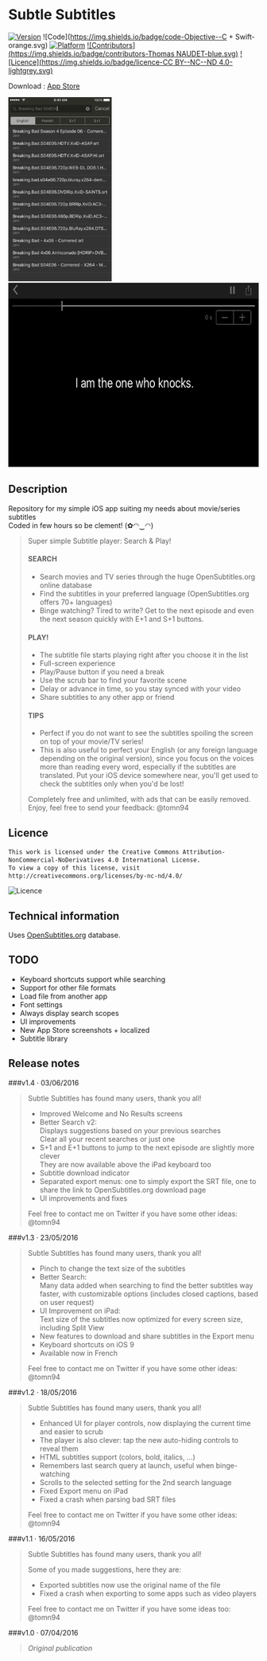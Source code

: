 # Subtle Subtitles

[![Version](https://img.shields.io/badge/version-1.3-green.svg)](https://itunes.apple.com/app/apple-store/id1099663304?pt=104224803&ct=GitHub&mt=8)
![Code](https://img.shields.io/badge/code-Objective--C + Swift-orange.svg)
[![Platform](https://img.shields.io/badge/platform-iOS-red.svg)](http://www.apple.com/ios/)
[![Contributors](https://img.shields.io/badge/contributors-Thomas NAUDET-blue.svg)](http://twitter.com/tomn94)
[![Licence](https://img.shields.io/badge/licence-CC BY--NC--ND 4.0-lightgrey.svg)](http://creativecommons.org/licenses/by-nc-nd/4.0/)

Download : [App Store](https://itunes.apple.com/app/apple-store/id1099663304?pt=104224803&ct=GitHub&mt=8)

<img src="/App Store/6/1.png" height="370" />
<img src="/App Store/6/2.png" height="370" />

## Description

Repository for my simple iOS app suiting my needs about movie/series subtitles<br>
Coded in few hours so be clement! (✿◠‿◠) 

> Super simple Subtitle player: Search & Play!
> 
> #### SEARCH
> - Search movies and TV series through the huge OpenSubtitles.org online database
> - Find the subtitles in your preferred language (OpenSubtitles.org offers 70+ languages)
> - Binge watching? Tired to write? Get to the next episode and even the next season quickly with E+1 and S+1 buttons.
> 
> #### PLAY!
> - The subtitle file starts playing right after you choose it in the list
> - Full-screen experience
> - Play/Pause button if you need a break
> - Use the scrub bar to find your favorite scene
> - Delay or advance in time, so you stay synced with your video
> - Share subtitles to any other app or friend
> 
> #### TIPS
> - Perfect if you do not want to see the subtitles spoiling the screen on top of your movie/TV series!
> - This is also useful to perfect your English (or any foreign language depending on the original version), since you focus on the voices more than reading every word, especially if the subtitles are translated. Put your iOS device somewhere near, you'll get used to check the subtitles only when you'd be lost!
> 
> Completely free and unlimited, with ads that can be easily removed.<br>
> Enjoy, feel free to send your feedback: @tomn94


## Licence

    This work is licensed under the Creative Commons Attribution-NonCommercial-NoDerivatives 4.0 International License.
    To view a copy of this license, visit http://creativecommons.org/licenses/by-nc-nd/4.0/
    
![Licence](https://i.creativecommons.org/l/by-nc-nd/4.0/88x31.png)

## Technical information

Uses [OpenSubtitles.org](http://www.opensubtitles.org/) database.


## TODO
- Keyboard shortcuts support while searching
- Support for other file formats
- Load file from another app
- Font settings
- Always display search scopes
- UI improvements
- New App Store screenshots + localized
- Subtitle library

## Release notes
###v1.4 · 03/06/2016
>Subtle Subtitles has found many users, thank you all!
>
>- Improved Welcome and No Results screens
>- Better Search v2:<br>
>Displays suggestions based on your previous searches<br>
>Clear all your recent searches or just one
>- S+1 and E+1 buttons to jump to the next episode are slightly more clever<br>
>They are now available above the iPad keyboard too
>- Subtitle download indicator
>- Separated export menus: one to simply export the SRT file, one to share the link to OpenSubtitles.org download page
>- UI improvements and fixes
>
>Feel free to contact me on Twitter if you have some other ideas: @tomn94

###v1.3 · 23/05/2016
> Subtle Subtitles has found many users, thank you all!
>
>- Pinch to change the text size of the subtitles
>- Better Search:<br>
>Many data added when searching to find the better subtitles way faster, with customizable options (includes closed captions, based on user request)
>- UI Improvement on iPad:<br>
>Text size of the subtitles now optimized for every screen size, including Split View
>- New features to download and share subtitles in the Export menu
>- Keyboard shortcuts on iOS 9
>- Available now in French
>
>Feel free to contact me on Twitter if you have some other ideas: @tomn94

###v1.2 · 18/05/2016
> Subtle Subtitles has found many users, thank you all!
>
> - Enhanced UI for player controls, now displaying the current time and easier to scrub
> - The player is also clever: tap the new auto-hiding controls to reveal them
> - HTML subtitles support (colors, bold, italics, …)
> - Remembers last search query at launch, useful when binge-watching
> - Scrolls to the selected setting for the 2nd search language
> - Fixed Export menu on iPad
> - Fixed a crash when parsing bad SRT files
> 
> Feel free to contact me on Twitter if you have some other ideas: @tomn94

###v1.1 · 16/05/2016
> Subtle Subtitles has found many users, thank you all!
>
> Some of you made suggestions, here they are:
> - Exported subtitles now use the original name of the file
> - Fixed a crash when exporting to some apps such as video players
> 
> Feel free to contact me on Twitter if you have some ideas too: @tomn94

###v1.0 · 07/04/2016
> *Original publication*
